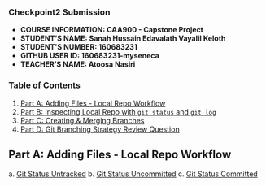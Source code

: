 ### Checkpoint2 Submission

- **COURSE INFORMATION: CAA900 - Capstone Project**
- **STUDENT’S NAME: Sanah Hussain Edavalath Vayalil Keloth**
- **STUDENT'S NUMBER: 160683231**
- **GITHUB USER ID: 160683231-myseneca**
- **TEACHER’S NAME: Atoosa Nasiri**

### Table of Contents

1. [Part A: Adding Files - Local Repo Workflow](#part-a-adding-files---local-repo-workflow)
2. [Part B: Inspecting Local Repo with `git status` and `git log`](#part-b-inspecting-local-repo-with-git-status-and-git-log)
3. [Part C: Creating & Merging Branches](#part-c-creating--merging-branches)
4. [Part D: Git Branching Strategy Review Question](#part-d-git-branching-strategy-review-question)

## Part A: Adding Files - Local Repo Workflow

a. [Git Status Untracked](git_status_untracked.txt)
b. [Git Status Uncommitted](git_status_uncommitted.txt)
c. [Git Status Committed](git_status_committed.txt)
